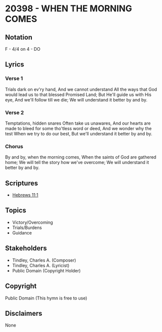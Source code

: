 # 20398 - WHEN THE MORNING COMES

## Notation

F - 4/4 on 4 - DO

## Lyrics

### Verse 1

Trials dark on ev'ry hand, And we cannot understand All the ways that God would lead us to that blessed Promised Land; But He'll guide us with His eye, And we'll follow till we die; We will understand it better by and by.

### Verse 2

Temptations, hidden snares Often take us unawares, And our hearts are made to bleed for some tho'tless word or deed, And we wonder why the test When we try to do our best, But we'll understand it better by and by.

### Chorus

By and by, when the morning comes, When the saints of God are gathered home; We will tell the story how we've overcome; We will understand it better by and by.


## Scriptures

- [Hebrews 11:1](https://www.biblegateway.com/passage/?search=Hebrews%2011%3A1)

## Topics

- Victory/Overcoming
- Trials/Burdens
- Guidance

## Stakeholders

- Tindley, Charles A. (Composer)
- Tindley, Charles A. (Lyricist)
- Public Domain (Copyright Holder)

## Copyright

Public Domain
(This hymn is free to use)

## Disclaimers

None

